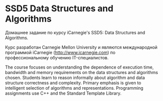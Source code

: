 SSD5 Data Structures and Algorithms
====

Домашнее задание по курсу iCarnegie's SSD5: Data Structures and Algorithms.

Курс разработан Carnegie Mellon University и являются международной программой iCarnegie (http://www.icarnegie.com) по профессиональному обучению IT-специалистов.

The course focuses on understanding the dependence of 
execution time, bandwidth and memory requirements on 
the data structures and algorithms chosen. Students 
learn to reason informally about algorithm and data 
structure correctness and complexity. Primary emphasis 
is given to intelligent selection of algorithms and 
representations. Programming assignments use C++ and the 
Standard Template Library. 
